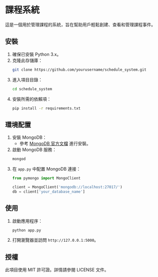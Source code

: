 # 課程系統

這是一個用於管理課程的系統，旨在幫助用戶輕鬆創建、查看和管理課程事件。

## 安裝

1. 確保已安裝 Python 3.x。
2. 克隆此存儲庫：
   ```bash
   git clone https://github.com/yourusername/schedule_system.git
   ```
3. 進入項目目錄：
   ```bash
   cd schedule_system
   ```
4. 安裝所需的依賴項：
   ```bash
   pip install -r requirements.txt
   ```

## 環境配置

1. 安裝 MongoDB：
   - 參考 [MongoDB 官方文檔](https://docs.mongodb.com/manual/installation/) 進行安裝。
2. 啟動 MongoDB 服務：
   ```bash
   mongod
   ```
3. 在 `app.py` 中配置 MongoDB 連接：
   ```python
   from pymongo import MongoClient

   client = MongoClient('mongodb://localhost:27017/')
   db = client['your_database_name']
   ```

## 使用

1. 啟動應用程序：
   ```bash
   python app.py
   ```
2. 打開瀏覽器並訪問 `http://127.0.0.1:5000`。

## 授權

此項目使用 MIT 許可證。詳情請參閱 LICENSE 文件。
